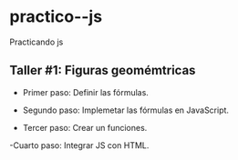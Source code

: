 # practico--js
Practicando js

## Taller #1: Figuras geomémtricas

- Primer paso: Definir las fórmulas.

- Segundo paso: Implemetar las fórmulas en JavaScript.

- Tercer paso: Crear un funciones.

-Cuarto paso: Integrar JS con HTML.